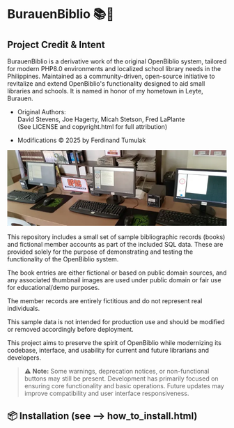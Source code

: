 # BurauenBiblio 📚🌴

## Project Credit & Intent

BurauenBiblio is a derivative work of the original OpenBiblio system, tailored for modern PHP8.0 environments and localized school library needs in the Philippines.
Maintained as a community-driven, open-source initiative to revitalize and extend OpenBiblio's functionality designed to aid small libraries and schools.
It is named in honor of my hometown in Leyte, Burauen.

- Original Authors:  
  David Stevens, Joe Hagerty, Micah Stetson, Fred LaPlante  
  (See LICENSE and copyright.html for full attribution)

- Modifications © 2025 by Ferdinand Tumulak

![OpenBiblio Screenshot](./opac_system2.webp "OpenBiblio Homepage")

This repository includes a small set of sample bibliographic records (books) and fictional member accounts as part of the included SQL data.
These are provided solely for the purpose of demonstrating and testing the functionality of the OpenBiblio system.

The book entries are either fictional or based on public domain sources, and any associated thumbnail images are used under public domain or fair use for educational/demo purposes.

The member records are entirely fictitious and do not represent real individuals.

This sample data is not intended for production use and should be modified or removed accordingly before deployment.

This project aims to preserve the spirit of OpenBiblio while modernizing its codebase, interface, and usability for current and future librarians and developers.

> ⚠️ **Note:** Some warnings, deprecation notices, or non-functional buttons may still be present. Development has primarily focused on ensuring core functionality and basic operations. Future updates may improve compatibility and user interface responsiveness.

## 📦 Installation (see --> how_to_install.html)
